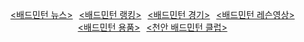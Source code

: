 <html>
  <head>
    <style>
      .nav{
        display:table;
        margin-left:auto;
        margin-right:auto;
      }
    </style>
 </head>
 <body>
    <br><br><br><br><br>
    <center>
      <ul class="nav">
        <a href="http://leechangyong.github.io/2015/06/02/news.html" title="배드민턴 뉴스" target="_self" style="margin-left:10px"><배드민턴 뉴스></a>
        <a href="http://leechangyong.github.io/2015/06/02/rank.html" title="배드민턴 랭킹" target="_self" style="margin-left:10px"><배드민턴 랭킹></a>
        <a href="http://leechangyong.github.io/2015/06/02/game.html" title="배드민턴 경기" target="_self" style="margin-left:10px"><배드민턴 경기></a>
        <a href="http://leechangyong.github.io/2015/06/02/lesson.html" title="배드민턴 레슨영상" target="_self" style="margin-left:10px"><배드민턴 레슨영상></a>
        <a href="http://leechangyong.github.io/2015/06/02/Goods.html" title="배드민턴 용품" target="_self" style="margin-left:10px"><배드민턴 용품></a>
        <a href="http://leechangyong.github.io/2015/06/02/club.html"  title="천안 배드민턴 클럽" target="_self" style="margin-left:10px"><천안 배드민턴 클럽></a>
      </ul>
    </center>
  </body>
</html>
